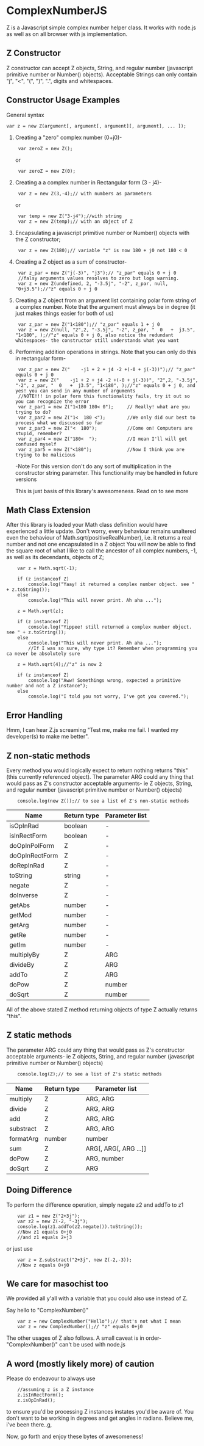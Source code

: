 # ComplexNumberJS

Z is a Javascript simple complex number helper class. It works with node.js as well as on all browser with js implementation.

Z Constructor
-------------

Z constructor can accept Z objects, String, and regular number (javascript primitive number or Number() objects).
Acceptable Strings can only contain "j", "<", "(", ")", ".", digits and whitespaces.

Constructor Usage Examples
---------------------------

General syntax

    var z = new Z(argument[, argument[, argument][, argument], ... ]);

1. Creating a "zero" complex number (0+j0)-

        var zeroZ = new Z();

    or

        var zeroZ = new Z(0);

2. Creating a a complex number in Rectangular form (3 - j4)-

        var z = new Z(3,-4);// with numbers as parameters

    or

        var temp = new Z("3-j4");//with string
        var z = new Z(temp);// with an object of Z

3. Encapsulating a javascript primitive number or Number() objects with the Z constructor;

        var z = new Z(180);// variable "z" is now 180 + j0 not 180 < 0

4. Creating a Z object as a sum of constructor-

        var z_par = new Z("j(-3)", "j3");// "z_par" equals 0 + j 0
        //falsy arguments values resolves to zero but logs warning.
        var z = new Z(undefined, 2, "-3.5j", "-2", z_par, null, "0+j3.5");//"z" equals 0 + j 0

5. Creating a Z object from an argument list containing polar form string of a complex number. Note that the argument must always be in degree (it just makes things easier for both of us)

        var z_par = new Z("1<180");// "z_par" equals 1 + j 0
        var z = new Z(null, "2",2, "-3.5j", "-2", z_par, "  0   +  j3.5", "1<180", );//"z" equals 0 + j 0, also notice the redundant whitespaces- the constructor still understands what you want

6. Performing addition operations in strings. Note that you can only do this in rectangular form-

        var z_par = new Z("    -j1 + 2 + j4 -2 +(-0 + j(-3))");// "z_par" equals 0 + j 0
        var z = new Z("    -j1 + 2 + j4 -2 +(-0 + j(-3))", "2",2, "-3.5j", "-2", z_par, "  0   +  j3.5", "1<180", );//"z" equals 0 + j 0, and yes! you can send in any number of arguments
        //NOTE!!! in polar form this functionality fails, try it out so you can recognize the error
        var z_par1 = new Z("1<180 180< 0");     // Really! what are you trying to do?
        var z_par2 = new Z("1<  180 <");        //We only did our best to process what we discussed so far
        var z_par3 = new Z("<  180");           //Come on! Computers are stupid, remember?
        var z_par4 = new Z("180<  ");           //I mean I'll will get confused myself
        var z_par5 = new Z("<180");             //Now I think you are trying to be malicious

    -Note For this version don't do any sort of multiplication in the constructor string parameter. This functionality may be handled in future versions


    This is just basis of this library's awesomeness. Read on to see more

Math Class Extension
--------------------

After this library is loaded your Math class definition would have experienced a little update. Don't worry, every behaviour remains unaltered even the behaviour of Math.sqrt(positiveRealNumber), i.e. it returns a real number and not one encapsulated in a Z object
You will now be able to find the square root of what I like to call the ancestor of all complex numbers, -1, as well as its decendants, objects of Z;

        var z = Math.sqrt(-1);

        if (z instanceof Z)
            console.log("Yaay! it returned a complex number object. see " + z.toString());
        else
            console.log("This will never print. Ah aha ...");

        z = Math.sqrt(z);

        if (z instanceof Z)
            console.log("Yippee! still returned a complex number object. see " + z.toString());
        else
            console.log("This will never print. Ah aha ...");
            //If I was so sure, why type it? Remember when programming you ca never be absolutely sure

        z = Math.sqrt(4);//"z" is now 2

        if (z instanceof Z)
            console.log("Aww! Somethings wrong, expected a primitive number and not a Z instance");
        else
            console.log("I told you not worry, I've got you covered.");


Error Handling
--------------

Hmm, I can hear Z.js screaming "Test me, make me fail. I wanted my developer(s) to make me better".

Z non-static methods
-------------------
Every method you would logically expect to return nothing returns "this" (this currently referenced object).
The parameter ARG could any thing that would pass as Z's constructor acceptable arguments- ie Z objects, String, and regular number (javascript primitive number or Number() objects)

        console.log(new Z());// to see a list of Z's non-static methods

| Name | Return type | Parameter list |
|------|-------------|----------------|
| isOpInRad | boolean | - |
| isInRectForm | boolean | - |
| doOpInPolForm | Z | - |
| doOpInRectForm | Z | - |
| doRepInRad | Z | - |
| toString | string | - |
| negate | Z | - |
| doInverse | Z | - |
| getAbs | number | - |
| getMod | number | - |
| getArg | number | - |
| getRe | number | - |
| getIm | number | - |
| multiplyBy | Z | ARG |
| divideBy | Z | ARG |
| addTo | Z | ARG |
| doPow | Z | number |
| doSqrt | Z | number |

All of the above stated Z method returning objects of type Z actually returns "this".

Z static methods
---------------
The parameter ARG could any thing that would pass as Z's constructor acceptable arguments- ie Z objects, String, and regular number (javascript primitive number or Number() objects)

        console.log(Z);// to see a list of Z's static methods

| Name | Return type | Parameter list |
|------|-------------|----------------|
| multiply | Z | ARG, ARG |
| divide | Z | ARG, ARG |
| add | Z | ARG, ARG |
| substract | Z | ARG, ARG |
| formatArg | number | number |
| sum | Z | ARG[, ARG[, ARG ...]] |
| doPow | Z | ARG, number |
| doSqrt | Z | ARG |


Doing Difference
----------------
To perform the difference operation, simply negate z2 and addTo to z1

        var z1 = new Z("2+3j");
        var z2 = new Z(-2, "-3j");
        console.log(z1.addTo(z2.negate()).toString());
        //Now z1 equals 0+j0
        //and z1 equals 2+j3

or just use

        var z = Z.substract("2+3j", new Z(-2,-3));
        //Now z equals 0+j0


We care for masochist too
-------------------------
We provided all y'all with a variable that you could also use instead of Z.

Say hello to "ComplexNumber()"

        var z = new ComplexNumber("Hello");// that's not what I mean
        var z = new ComplexNumber();// "z" equals 0+j0

The other usages of Z also follows. A small caveat is in order- "ComplexNumber()" can't be used with node.js

A word (mostly likely more) of caution
--------------------------------------

Please do endeavour to always use

        //assuming z is a Z instance
        z.isInRectForm();
        z.isOpInRad();

 to ensure you'd be processing Z instances instates you'd be aware of. You don't want to be working in degrees and get angles in radians. Believe me, i've been there..g,


Now, go forth and enjoy these bytes of awesomeness!
